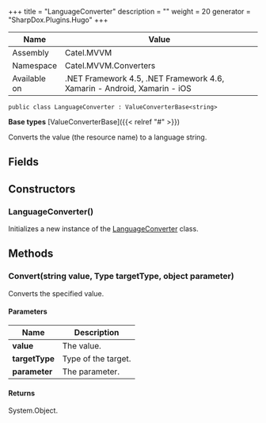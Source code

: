 

+++
title = "LanguageConverter" 
description = ""
weight = 20
generator = "SharpDox.Plugins.Hugo"
+++

Name|Value
---|---
Assembly|Catel.MVVM
Namespace|Catel.MVVM.Converters
Available on|.NET Framework 4.5, .NET Framework 4.6, Xamarin - Android, Xamarin - iOS

```
public class LanguageConverter : ValueConverterBase<string>
```

**Base types**
[ValueConverterBase]({{< relref "#" >}})

Converts the value (the resource name) to a language string.

## Fields

## Constructors

### LanguageConverter()

Initializes a new instance of the [LanguageConverter](#) class.

## Methods

### Convert(string value, Type targetType, object parameter)

Converts the specified value.

#### Parameters

Name|Description
---|---
**value**|The value.
**targetType**|Type of the target.
**parameter**|The parameter.

#### Returns

System.Object.

